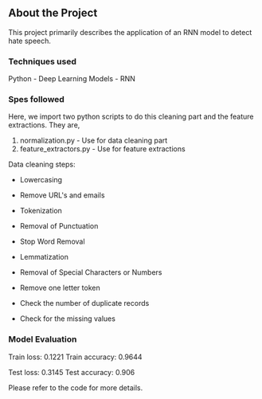 ## About the Project

This project primarily describes the application of an RNN model to detect hate speech. 

### Techniques used
Python - Deep Learning Models - RNN

### Spes followed

Here, we import two python scripts to do this cleaning part and the feature extractions. They are,


1.   normalization.py - Use for data cleaning part
2.   feature_extractors.py - Use for feature extractions

Data cleaning steps:


*   Lowercasing


*   Remove URL's and emails


*   Tokenization

*   Removal of Punctuation

*   Stop Word Removal

*   Lemmatization
*   Removal of Special Characters or Numbers


*   Remove one letter token


*   Check the number of duplicate records

*   Check for the missing values

### Model Evaluation

Train loss: 0.1221
Train accuracy: 0.9644 

Test loss: 0.3145
Test accuracy: 0.906

Please refer to the code for more details.

